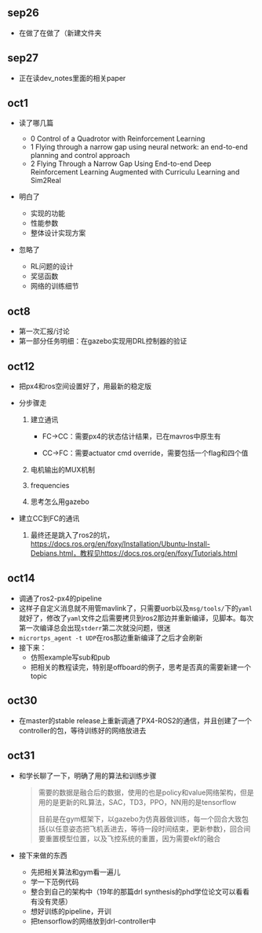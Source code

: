 ## sep26

* 在做了在做了（新建文件夹

## sep27

* 正在读dev_notes里面的相关paper

## oct1

* 读了哪几篇
  * 0 Control of a Quadrotor with Reinforcement Learning
  * 1 Flying through a narrow gap using neural network: an end-to-end planning and control approach
  * 2 Flying Through a Narrow Gap Using End-to-end Deep Reinforcement Learning Augmented with Curriculu Learning and Sim2Real

* 明白了
  * 实现的功能
  * 性能参数
  * 整体设计实现方案
* 忽略了
  * RL问题的设计
  * 奖惩函数
  * 网络的训练细节

## oct8

* 第一次汇报/讨论
* 第一部分任务明细：在gazebo实现用DRL控制器的验证

## oct12

* 把px4和ros空间设置好了，用最新的稳定版

* 分步骤走

  1. 建立通讯

      * FC->CC：需要px4的状态估计结果，已在mavros中原生有

      * CC->FC：需要actuator cmd override，需要包括一个flag和四个值

  2. 电机输出的MUX机制

  3. frequencies

  4. 思考怎么用gazebo

* 建立CC到FC的通讯

  1. 最终还是跳入了ros2的坑，https://docs.ros.org/en/foxy/Installation/Ubuntu-Install-Debians.html，教程见https://docs.ros.org/en/foxy/Tutorials.html

## oct14

* 调通了ros2-px4的pipeline
* 这样子自定义消息就不用管mavlink了，只需要uorb以及`msg/tools/`下的`yaml`就好了，修改了`yaml`文件之后需要拷贝到ros2那边并重新编译，见脚本。每次第一次编译总会出现`stderr`第二次就没问题，很迷
* `micrortps_agent -t UDP`在ros那边重新编译了之后才会刷新
* 接下来：
  * 仿照example写sub和pub
  * 把相关的教程读完，特别是offboard的例子，思考是否真的需要新建一个topic

## oct30

* 在master的stable release上重新调通了PX4-ROS2的通信，并且创建了一个controller的包，等待训练好的网络放进去

## oct31

* 和学长聊了一下，明确了用的算法和训练步骤

  > 需要的数据是融合后的数据，使用的也是policy和value网络架构，但是用的是更新的RL算法，SAC，TD3，PPO，NN用的是tensorflow
  >
  > 目前是在gym框架下，以gazebo为仿真器做训练，每一个回合大致包括{以任意姿态把飞机丢进去，等待一段时间结束，更新参数}，回合间要重置模型位置，以及飞控系统的重置，因为需要ekf的融合
  
* 接下来做的东西

  * 先把相关算法和gym看一遍儿
  * 学一下范例代码
  * 整合到自己的架构中（19年的那篇drl synthesis的phd学位论文可以看看有没有灵感）
  * 想好训练的pipeline，开训
  * 把tensorflow的网络放到drl-controller中
